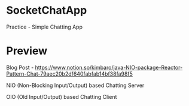# SocketChatApp
Practice -  Simple Chatting App

Preview
===================================
Blog Post - https://www.notion.so/kimbaro/java-NIO-package-Reactor-Pattern-Chat-79aec20b2df640fabfab14bf38fa98f5

NIO (Non-Blocking Input/Output) based Chatting Server

OIO (Old Input/Output) based Chatting Client
